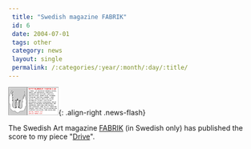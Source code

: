 ```yaml
---
 title: "Swedish magazine FABRIK"
 id: 6
 date: 2004-07-01
 tags: other
 category: news
 layout: single
 permalink: /:categories/:year/:month/:day/:title/
---
```

![image-right](/assets/images/fabrik.gif){: .align-right .news-flash}

The Swedish Art magazine <a href="http://www.tidskriftenfabrik.nu/">FABRIK</a> (in Swedish only) has published the score to my piece "<a href="index.jsp?id=comp">Drive</a>".

